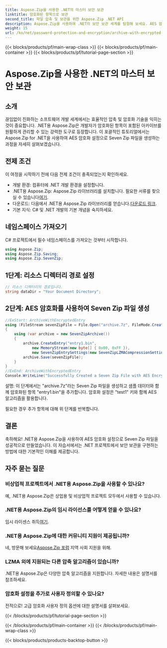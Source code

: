 ```yaml
---
title: Aspose.Zip을 사용한 .NET의 마스터 보안 보관
linktitle: 암호화된 항목으로 보관
second_title: 파일 압축 및 보관을 위한 Aspose.Zip .NET API
description: Aspose.Zip을 사용하여 .NET의 보안 보관 세계를 탐험해 보세요. AES 암호화를 사용하여 손쉽게 Seven Zip 파일을 생성하세요. 지금 바로 개발 능력을 강화해보세요!
weight: 15
url: /ko/net/password-protection-and-encryption/archive-with-encrypted-entry/
---
```


{{< blocks/products/pf/main-wrap-class >}}
{{< blocks/products/pf/main-container >}}
{{< blocks/products/pf/tutorial-page-section >}}

# Aspose.Zip을 사용한 .NET의 마스터 보안 보관


## 소개

끊임없이 진화하는 소프트웨어 개발 세계에서는 효율적인 압축 및 암호화 기술을 익히는 것이 중요합니다. .NET용 Aspose.Zip은 개발자가 암호화된 항목이 포함된 아카이브를 원활하게 관리할 수 있는 강력한 도구로 등장합니다. 이 포괄적인 튜토리얼에서는 Aspose.Zip for .NET을 사용하여 AES 암호화 설정으로 Seven Zip 파일을 생성하는 과정을 자세히 살펴보겠습니다.

## 전제 조건

이 여정을 시작하기 전에 다음 전제 조건이 충족되었는지 확인하세요.

- 개발 환경: 컴퓨터에 .NET 개발 환경을 설정합니다.
-  .NET용 Aspose.Zip: Aspose.Zip 라이브러리를 설치합니다. 필요한 서류를 찾으실 수 있습니다[여기](https://reference.aspose.com/zip/net/).
-  다운로드: 다음에서 .NET용 Aspose.Zip 라이브러리를 얻습니다.[다운로드 링크](https://releases.aspose.com/zip/net/).
- 기본 지식: C# 및 .NET 개발의 기본 개념을 숙지하세요.

## 네임스페이스 가져오기

C# 프로젝트에서 필수 네임스페이스를 가져오는 것부터 시작합니다.

```csharp
using Aspose.Zip;
using Aspose.Zip.Saving;
using Aspose.Zip.SevenZip;
```

## 1단계: 리소스 디렉터리 경로 설정

```csharp
// 리소스 디렉터리의 경로입니다.
string dataDir = "Your Document Directory";
```

## 2단계: AES 암호화를 사용하여 Seven Zip 파일 생성

```csharp
//ExStart: ArchiveWithEncryptedEntry
using (FileStream sevenZipFile = File.Open("archive.7z", FileMode.Create))
{
    using (var archive = new SevenZipArchive())
    {
        archive.CreateEntry("entry1.bin", 
            new MemoryStream(new byte[] { 0x00, 0xFF }), 
            new SevenZipEntrySettings(new SevenZipLZMACompressionSettings(), new SevenZipAESEncryptionSettings("test1")));
        archive.Save(sevenZipFile);
    }
}
//ExEnd: ArchiveWithEncryptedEntry
Console.WriteLine("Successfully Created a Seven Zip File with AES Encryption Settings");
```

설명: 이 단계에서는 "archive.7z"라는 Seven Zip 파일을 생성하고 샘플 데이터와 함께 암호화된 항목 "entry1.bin"을 추가합니다. 암호화 설정은 "test1" 키와 함께 AES 알고리즘을 활용합니다.

필요한 경우 추가 항목에 대해 위 단계를 반복합니다.

## 결론

축하해요! .NET용 Aspose.Zip을 사용하여 AES 암호화 설정으로 Seven Zip 파일을 성공적으로 만들었습니다. 이 자습서에서는 .NET 프로젝트에서 보안 보관을 구현하는 방법에 대한 기본적인 이해를 제공합니다.

## 자주 묻는 질문

### 비상업적 프로젝트에서 .NET용 Aspose.Zip을 사용할 수 있나요?
예, .NET용 Aspose.Zip은 상업용 및 비상업적 프로젝트 모두에서 사용할 수 있습니다.

### .NET용 Aspose.Zip의 임시 라이선스를 어떻게 얻을 수 있나요?
 임시 라이센스 취득[여기](https://purchase.aspose.com/temporary-license/).

### .NET용 Aspose.Zip에 대한 커뮤니티 지원이 제공됩니까?
 네, 방문해 보세요[Aspose.Zip 포럼](https://forum.aspose.com/c/zip/37) 지역 사회 지원을 위해.

### LZMA 외에 지원되는 다른 압축 알고리즘이 있습니까?
.NET용 Aspose.Zip은 다양한 압축 알고리즘을 지원합니다. 자세한 내용은 설명서를 참조하세요.

### 암호화 설정을 추가로 사용자 정의할 수 있나요?
전적으로! 고급 암호화 사용자 정의 옵션에 대한 설명서를 살펴보세요.


{{< /blocks/products/pf/tutorial-page-section >}}

{{< /blocks/products/pf/main-container >}}
{{< /blocks/products/pf/main-wrap-class >}}

{{< blocks/products/products-backtop-button >}}
